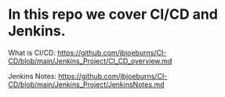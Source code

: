 # In this repo we cover CI/CD and Jenkins.

What is CI/CD: https://github.com/jbjoeburns/CI-CD/blob/main/Jenkins_Project/CI_CD_overview.md

Jenkins Notes: https://github.com/jbjoeburns/CI-CD/blob/main/Jenkins_Project/JenkinsNotes.md
